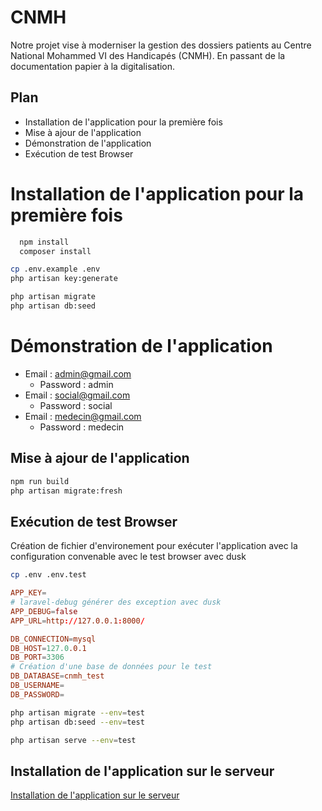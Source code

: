 # CNMH

Notre projet vise à moderniser la gestion des dossiers patients au Centre National Mohammed VI des Handicapés (CNMH). En passant de la documentation papier à la digitalisation.

## Plan

- Installation de l'application pour la première fois
- Mise à ajour de l'application
- Démonstration de l'application 
- Exécution de test Browser

# Installation de l'application pour la première fois

```bash
  npm install
  composer install
```

```bash
cp .env.example .env
php artisan key:generate
```

```bash
php artisan migrate
php artisan db:seed
```

# Démonstration de l'application

- Email : admin@gmail.com
  - Password : admin
- Email : social@gmail.com
  - Password : social
- Email : medecin@gmail.com
  - Password : medecin

## Mise à ajour de l'application

```bash
npm run build
php artisan migrate:fresh
```

## Exécution de test Browser

Création de fichier d'environement pour exécuter l'application avec la configuration convenable avec le test browser avec dusk


```bash
cp .env .env.test

```

```conf
APP_KEY=
# laravel-debug générer des exception avec dusk
APP_DEBUG=false
APP_URL=http://127.0.0.1:8000/

DB_CONNECTION=mysql
DB_HOST=127.0.0.1
DB_PORT=3306
# Création d'une base de données pour le test
DB_DATABASE=cnmh_test
DB_USERNAME=
DB_PASSWORD=
```

```bash
php artisan migrate --env=test
php artisan db:seed --env=test
```

```bash
php artisan serve --env=test
```

## Installation de l'application sur le serveur

[Installation de l'application sur le serveur](doc/installation-sur-serveur.md)

